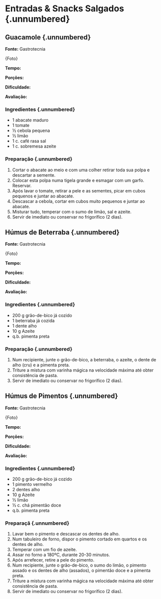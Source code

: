 # Entradas & Snacks Salgados {.unnumbered}

## Guacamole {.unnumbered}

**Fonte:** Gastrotecnia

{Foto}

**Tempo:**

**Porções:**

**Dificuldade:**

**Avaliação:**

### Ingredientes {.unnumbered}

-   1 abacate maduro
-   1 tomate
-   ½ cebola pequena
-   ½ limão
-   1 c. café rasa sal
-   1 c. sobremesa azeite

### Preparação {.unnumbered}

1.  Cortar o abacate ao meio e com uma colher retirar toda sua polpa e descartar a semente.
2.  Colocar esta polpa numa tigela grande e esmagar com um garfo. Reservar.
3.  Após lavar o tomate, retirar a pele e as sementes, picar em cubos pequenos e juntar ao abacate.
4.  Descascar a cebola, cortar em cubos muito pequenos e juntar ao abacate.
5.  Misturar tudo, temperar com o sumo de limão, sal e azeite.
6.  Servir de imediato ou conservar no frigorífico (2 dias).

## Húmus de Beterraba {.unnumbered}

**Fonte:** Gastrotecnia

{Foto}

**Tempo:**

**Porções:**

**Dificuldade:**

**Avaliação:**

### Ingredientes {.unnumbered}

-   200 g grão-de-bico já cozido
-   1 beterraba já cozida
-   1 dente alho
-   10 g Azeite
-   q.b. pimenta preta

### Preparação {.unnumbered}

1.  Num recipiente, junte o grão-de-bico, a beterraba, o azeite, o dente de alho (cru) e a pimenta preta.
2.  Triture a mistura com varinha mágica na velocidade máxima até obter consistência de pasta.
3.  Servir de imediato ou conservar no frigorífico (2 dias).

## Húmus de Pimentos {.unnumbered}

**Fonte:** Gastrotecnia

{Foto}

**Tempo:**

**Porções:**

**Dificuldade:**

**Avaliação:**

### Ingredientes {.unnumbered}

-   200 g grão-de-bico já cozido
-   1 pimento vermelho
-   2 dentes alho
-   10 g Azeite
-   ½ limão
-   ½ c. chá pimentão doce
-   q.b. pimenta preta

### Preparaçã {.unnumbered}

1.  Lavar bem o pimento e descascar os dentes de alho.
2.  Num tabuleiro de forno, dispor o pimento cortado em quartos e os dentes de alho.
3.  Temperar com um fio de azeite.
4.  Assar no forno a 180ºC, durante 20-30 minutos.
5.  Após arrefecer, retire a pele do pimento.
6.  Num recipiente, junte o grão-de-bico, o sumo do limão, o pimento assado e os dentes de alho (assados), o pimentão doce e a pimenta preta.
7.  Triture a mistura com varinha mágica na velocidade máxima até obter consistência de pasta.
8.  Servir de imediato ou conservar no frigorífico (2 dias).
